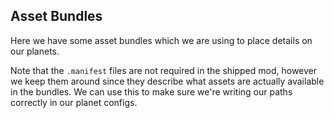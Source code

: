 ## Asset Bundles

Here we have some asset bundles which we are using to place details on our planets.

Note that the `.manifest` files are not required in the shipped mod, however we keep them around since they describe what assets are actually available in the bundles. We can use this to make sure we're writing our paths correctly in our planet configs.